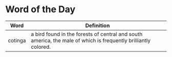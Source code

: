 # Word of the Day

|Word|Definition|
|---|---|
|cotinga|a bird found in the forests of central and south america, the male of which is frequently brilliantly colored.|
